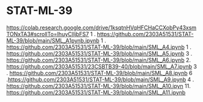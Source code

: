 # STAT-ML-39
https://colab.research.google.com/drive/1ksqtnHVqHFCHaCCXobPy43xsmTONxTA3#scrollTo=IhuyClIjbFS7
1 . https://github.com/2303A51531/STAT-ML-39/blob/main/SML_A1pynb.ipynb
1 . https://github.com/2303A51531/STAT-ML-39/blob/main/SML_A4.ipynb
1 . https://github.com/2303A51531/STAT-ML-39/blob/main/SML_A5.ipynb
3 . https://github.com/2303A51531/STAT-ML-39/blob/main/SML_A6.ipynb
2. https://github.com/2303A51531/23CSBTB39-40/blob/main/SML_A7.ipynb
3 . https://github.com/2303A51531/STAT-ML-39/blob/main/SML_A8.ipynb
6 .https://github.com/2303A51531/STAT-ML-39/blob/main/SML_A9.ipynb
4 . https://github.com/2303A51531/STAT-ML-39/blob/main/SML_A10.ipyn
11. https://github.com/2303A51531/STAT-ML-39/blob/main/SML_A11.ipynb
